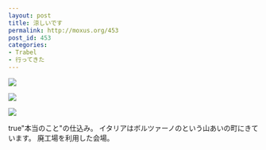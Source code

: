 ```yaml
---
layout: post
title: 涼しいです
permalink: http://moxus.org/453
post_id: 453
categories: 
- Trabel
- 行ってきた
---
```


[![](http://moxus.org/wp-content/uploads/2010/09/P1010190-200x300.jpg)](http://moxus.org/wp-content/uploads/2010/09/P1010190.jpg)


[](http://moxus.org/wp-content/uploads/2010/09/P1010190.jpg)

[![](http://moxus.org/wp-content/uploads/2010/09/P1010188-200x300.jpg)](http://moxus.org/wp-content/uploads/2010/09/P1010188.jpg)


[](http://moxus.org/wp-content/uploads/2010/09/P1010188.jpg)

[![](http://moxus.org/wp-content/uploads/2010/09/P1010183-200x300.jpg)](http://moxus.org/wp-content/uploads/2010/09/P1010183.jpg)


[](http://moxus.org/wp-content/uploads/2010/09/P1010183.jpg)
true"本当のこと"の仕込み。
イタリアはボルツァーノのという山あいの町にきています。
廃工場を利用した会場。